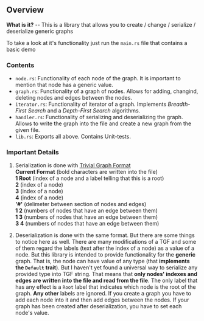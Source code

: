 ## Overview

__What is it?__ -- This is a library that allows you to create / change / serialize / deserialize generic graphs

To take a look at it's functionality just run the `main.rs` file that contains a basic demo

### Contents
- `node.rs`: Functionality of each node of the graph. It is important to mention that node has a generic value. 
- `graph.rs`: Functionality of a graph of nodes. Allows for adding, changind, deleting nodes and edges between the nodes.
- `iterator.rs`: Functionality of iterator of a graph. Implements _Breadth-First Search_ and a _Depth-First Search_ algorithms.
- `handler.rs`: Functionality of serializing and deserializing the graph. Allows to write the graph into the file and create a new graph from the given file.
- `lib.rs`: Exports all above. Contains Unit-tests.

### Important Details
1) Serialization is done with [Trivial Graph Format](https://en.wikipedia.org/wiki/Trivial_Graph_Format)  
   __Current Format__ (bold characters are written into the file)   
   __1 Root__    (index of a node and a label telling that this is a root)  
   __2__         (index of a node)  
   __3__         (index of a node)  
   __4__         (index of a node)  
   __'#'__       (delimeter between section of nodes and edges)  
   __1 2__       (numbers of nodes that have an edge between them)  
   __1 3__       (numbers of nodes that have an edge between them)  
   __3 4__       (numbers of nodes that have an edge between them)  
  
 2) Deserialization is done with the same format. But there are some things to notice here as well. There are many modifications of a TGF and some of them regard the 
    labels (text after the index of a node) as a value of a node. But this library is intended to provide functionality for the __generic__ graph. That is, the node 
    can have value of any type (that __implements the `Default` trait__). But I haven't yet found a universal way to serialize any provided type into TGF string. That means 
    that __only nodes' indexes and edges are written into the file and read from the file__. The only label that has any effect is a `Root` label that indicates which 
    node is the root of the graph. __Any other__ labels are ignored. If you create a graph you have to add each node into it and then add edges between the nodes. If your graph has been created after deserialization,
    you have to set each node's value.
   
